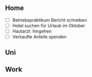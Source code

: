 ## Home
- [ ] Betriebspraktikum Bericht schreiben
- [ ] Hotel suchen für Urlaub im Oktober
- [ ] Hautarzt: hingehen
- [ ] Verkaufte Anteile spenden

## Uni

## Work